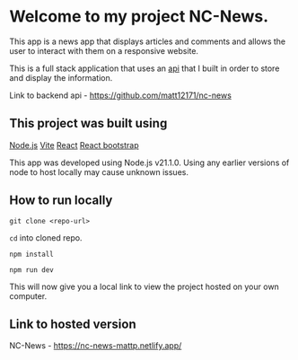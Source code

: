 # Welcome to my project NC-News. 

This app is a news app that displays articles and comments and allows the user to interact with them on a responsive website.

This is a full stack application that uses an [api](https://github.com/matt12171/nc-news) that I built in order to store and display the information.

Link to backend api - https://github.com/matt12171/nc-news

## This project was built using 

[Node.js](https://nodejs.org/en)
[Vite](https://vitejs.dev/)
[React](https://react.dev/)
[React bootstrap](https://react-bootstrap.netlify.app/)

This app was developed using Node.js v21.1.0. Using any earlier versions of node to host locally may cause unknown issues. 

## How to run locally 

`git clone <repo-url>`

`cd` into cloned repo.

`npm install`

`npm run dev`

This will now give you a local link to view the project hosted on your own computer. 

## Link to hosted version

NC-News - https://nc-news-mattp.netlify.app/

